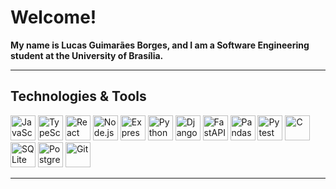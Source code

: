 <h1 align="left">Welcome!</h1>
<p align="left">
  <b>My name is Lucas Guimarães Borges, and I am a Software Engineering student at the University of Brasília.</b>
</p>

---

## Technologies & Tools

<div align="left">
  <img src="https://img.shields.io/badge/JavaScript-F7DF1E?logo=javascript&logoColor=black&style=for-the-badge" height="40" alt="JavaScript" />
  <img src="https://img.shields.io/badge/TypeScript-3178C6?logo=typescript&logoColor=white&style=for-the-badge" height="40" alt="TypeScript" />
  <img src="https://img.shields.io/badge/React-61DAFB?logo=react&logoColor=black&style=for-the-badge" height="40" alt="React" />
  <img src="https://img.shields.io/badge/Node.js-339933?logo=nodedotjs&logoColor=white&style=for-the-badge" height="40" alt="Node.js" />
  <img src="https://img.shields.io/badge/Express-000000?logo=express&logoColor=white&style=for-the-badge" height="40" alt="Express" />
  <img src="https://img.shields.io/badge/Python-3776AB?logo=python&logoColor=white&style=for-the-badge" height="40" alt="Python" />
  <img src="https://img.shields.io/badge/Django-092E20?logo=django&logoColor=white&style=for-the-badge" height="40" alt="Django" />
  <img src="https://img.shields.io/badge/FastAPI-009688?logo=fastapi&logoColor=white&style=for-the-badge" height="40" alt="FastAPI" />
  <img src="https://img.shields.io/badge/Pandas-150458?logo=pandas&logoColor=white&style=for-the-badge" height="40" alt="Pandas" />
  <img src="https://img.shields.io/badge/Pytest-0A9EDC?logo=pytest&logoColor=white&style=for-the-badge" height="40" alt="Pytest" />
  <img src="https://img.shields.io/badge/C-A8B9CC?logo=c&logoColor=black&style=for-the-badge" height="40" alt="C" />
  <img src="https://img.shields.io/badge/SQLite-003B57?logo=sqlite&logoColor=white&style=for-the-badge" height="40" alt="SQLite" />
  <img src="https://img.shields.io/badge/PostgreSQL-4169E1?logo=postgresql&logoColor=white&style=for-the-badge" height="40" alt="PostgreSQL" />
  <img src="https://img.shields.io/badge/Git-F05032?logo=git&logoColor=white&style=for-the-badge" height="40" alt="Git" />
</div>

---
